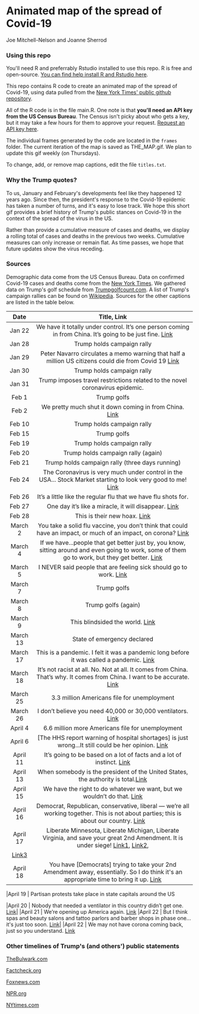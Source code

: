 # Animated map of the spread of Covid-19
Joe Mitchell-Nelson and Joanne Sherrod

### Using this repo

You'll need R and preferrably Rstudio installed to use this repo. R is free and open-source. [You can find help install R and Rstudio here](https://courses.edx.org/courses/UTAustinX/UT.7.01x/3T2014/56c5437b88fa43cf828bff5371c6a924/).

This repo contains R code to create an animated map of the spread of Covid-19, using data pulled from the [New York Times' public github repository](https://github.com/nytimes/covid-19-data).

All of the R code is in the file main.R. One note is that **you'll need an API key from the US Census Bureau**. The Census isn't picky about who gets a key, but it may take a few hours for them to approve your request. [Request an API key here](http://api.census.gov/data/key_signup.html).

The individual frames generated by the code are located in the `frames` folder. The current iteration of the map is saved as THE_MAP.gif. We plan to update this gif weekly (on Thursdays).

To change, add, or remove map captions, edit the file `titles.txt`.

### Why the Trump quotes?

To us, January and February's developments feel like they happened 12 years ago. Since then, the president's response to the Covid-19 epidemic has taken a number of turns, and it's easy to lose track.  We hope this short gif provides a brief history of Trump's public stances on Covid-19 in the context of the spread of the virus in the US.

Rather than provide a cumulative measure of cases and deaths, we display a rolling total of cases and deaths in the previous two weeks. Cumulative measures can only increase or remain flat. As time passes, we hope that future updates show the virus receding.

### Sources

Demographic data come from the US Census Bureau. Data on confirmed Covid-19 cases and deaths come from the [New York Times](https://github.com/nytimes/covid-19-data). We gathered data on Trump's golf schedule from [Trumpgolfcount.com](https://trumpgolfcount.com/displayoutings). A list of Trump's campaign rallies can be found on [Wikipedia](https://en.wikipedia.org/wiki/List_of_post-election_Donald_Trump_rallies). Sources for the other captions are listed in the table below.

| Date | Title, Link
|:-----:|:-----:|
|Jan 22 | We have it totally under control. It’s one person coming in from China. It’s going to be just fine. [Link](https://www.cnbc.com/2020/01/22/trump-on-coronavirus-from-china-we-have-it-totally-under-control.html)|
|Jan 28 | Trump holds campaign rally|
|Jan 29 | Peter Navarro circulates a memo warning that half a million US citizens could die from Covid 19 [Link](https://www.foxnews.com/politics/white-house-memos-warned-in-run-up-to-pandemic-of-up-to-2m-deaths-economic-devastation)|
|Jan 30 | Trump holds campaign rally|
|Jan 31 | Trump imposes travel restrictions related to the novel coronavirus epidemic.|
|Feb 1 | Trump golfs|
|Feb 2 | We pretty much shut it down coming in from China. [Link](https://www.youtube.com/watch?v=yjrqd7xt2Xk)|
|Feb 10 | Trump holds campaign rally|
|Feb 15 | Trump golfs|
|Feb 19 | Trump holds campaign rally|
|Feb 20 | Trump holds campaign rally (again)|
|Feb 21 | Trump holds campaign rally (three days running)|
|Feb 24 | The Coronavirus is very much under control in the USA... Stock Market starting to look very good to me! [Link](https://twitter.com/realdonaldtrump/status/1232058127740174339?lang=en)|
|Feb 26 | It’s a little like the regular flu that we have flu shots for.| [Link](https://www.whitehouse.gov/briefings-statements/remarks-president-trump-vice-president-pence-members-coronavirus-task-force-press-conference/)|
|Feb 27 | One day it’s like a miracle, it will disappear. [Link](https://www.whitehouse.gov/briefings-statements/remarks-president-trump-meeting-african-american-leaders/)|
|Feb 28 | This is their new hoax. [Link](https://thehill.com/homenews/campaign/485245-trump-hits-democrats-over-coronavirus-criticism-this-is-their-new-hoax)|
|March 2 | You take a solid flu vaccine, you don’t think that could have an impact, or much of an impact, on corona?  [Link](https://www.c-span.org/video/?470902-1/president-coronavirus-test-negative-defense-production-act-ventilators)|
|March 4 | If we have...people that get better just by, you know, sitting around and even going to work, some of them go to work, but they get better. [Link](https://www.youtube.com/watch?v=IlZPtrhzY5U)|
|March 5 | I NEVER said people that are feeling sick should go to work. [Link](https://twitter.com/realDonaldTrump/status/1235573492004904961)|
|March 7 | Trump golfs|
|March 8 | Trump golfs (again)|
|March 9 | This blindsided the world. [Link](https://www.c-span.org/video/?470172-1/president-trump-coronavirus-task-force-briefing)|
|March 13 | State of emergency declared|
|March 17 | This is a pandemic. I felt it was a pandemic long before it was called a pandemic. [Link](https://thehill.com/homenews/administration/488031-trump-says-he-knew-coronavirus-was-a-pandemic-long-before-it-was)|
|March 18 | It’s not racist at all. No. Not at all. It comes from China. That’s why. It comes from China. I want to be accurate. [Link](https://www.whitehouse.gov/briefings-statements/remarks-president-trump-vice-president-pence-members-coronavirus-task-force-press-briefing-5/)|
|March 25 | 3.3 million Americans file for unemployment|
|March 26 | I don’t believe you need 40,000 or 30,000 ventilators. [Link](https://www.youtube.com/watch?v=NbnEx5j1Y9w)|
|April 4 | 6.6 million more Americans file for unemployment|
|April 6 | [The HHS report warning of hospital shortages] is just wrong...It still could be her opinion. [Link](https://www.c-span.org/video/?470990-1/president-trump-coronavirus-task-force-briefing)|
|April 11 | It’s going to be based on a lot of facts and a lot of instinct. [Link](https://thehill.com/homenews/administration/492391-trump-says-hell-use-fact-and-instincts-when-deciding-to-push-for-us)|
|April 13 | When somebody is the president of the United States, the authority is total.[Link](https://www.c-span.org/video/?471160-1/president-trump-coronavirus-task-force-briefing)|
|April 15 | We have the right to do whatever we want, but we wouldn’t do that. [Link](https://www.whitehouse.gov/briefings-statements/remarks-president-trump-vice-president-pence-members-coronavirus-task-force-press-briefing-26/)|
|April 16 | Democrat, Republican, conservative, liberal — we’re all working together.  This is not about parties; this is about our country. [Link](https://www.whitehouse.gov/briefings-statements/remarks-president-trump-vice-president-pence-members-coronavirus-task-force-press-briefing-27/)
|April 17 | Liberate Minnesota, Liberate Michigan, Liberate Virginia, and save your great 2nd Amendment. It is under siege! [Link1](https://twitter.com/realdonaldtrump/status/1251169987110330372), [Link2](https://twitter.com/realdonaldtrump/status/1251169217531056130),
[Link3](https://twitter.com/realdonaldtrump/status/1251168994066944003)|
|April 18| You have [Democrats] trying to take your 2nd Amendment away, essentially.  So I do think it's an appropriate time to bring it up. [Link](https://www.whitehouse.gov/briefings-statements/remarks-president-trump-members-coronavirus-task-force-press-briefing-2/)|

|April 19 | Partisan protests take place in state capitals around the US

|April 20 | Nobody that needed a ventilator in this country didn’t get one. [Link](https://www.whitehouse.gov/briefings-statements/remarks-president-trump-vice-president-pence-members-coronavirus-task-force-press-briefing-29/)|
|April 21 | We’re opening up America again. [Link](https://www.whitehouse.gov/briefings-statements/remarks-president-trump-members-coronavirus-task-force-press-briefing-3/)
|April 22 | But I think spas and beauty salons and tattoo parlors and barber shops in phase one... it's just too soon. [Link](https://www.c-span.org/video/?471421-1/president-trump-voices-disagreement-georgia-governor-reopening-plan&start=965)|
|April 22 | We may not have corona coming back, just so you understand. [Link](https://www.c-span.org/video/?471421-1/president-trump-voices-disagreement-georgia-governor-reopening-plan)


### Other timelines of Trump's (and others') public statements

[TheBulwark.com](https://thebulwark.com/a-timeline-of-trumps-press-briefing-lies/)

[Factcheck.org](https://www.factcheck.org/2020/03/trumps-statements-about-the-coronavirus/)

[Foxnews.com](https://www.foxnews.com/politics/from-new-york-to-canada-to-the-white-house-initial-coronavirus-responses-havent-aged-well)

[NPR.org](https://www.npr.org/2020/04/21/837348551/timeline-what-trump-has-said-and-done-about-the-coronavirus)

[NYtimes.com](https://www.nytimes.com/2020/03/15/opinion/trump-coronavirus.html)


